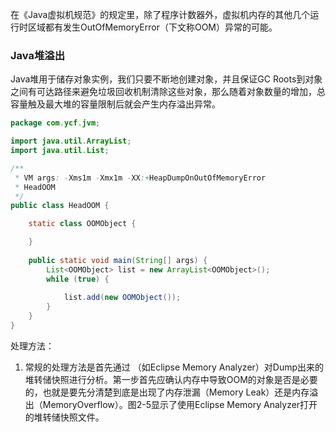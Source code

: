 在《Java虚拟机规范》的规定里，除了程序计数器外，虚拟机内存的其他几个运行时区域都有发生OutOfMemoryError（下文称OOM）异常的可能。

### Java堆溢出

Java堆用于储存对象实例，我们只要不断地创建对象，并且保证GC Roots到对象之间有可达路径来避免垃圾回收机制清除这些对象，那么随着对象数量的增加，总容量触及最大堆的容量限制后就会产生内存溢出异常。

```java
package com.ycf.jvm;

import java.util.ArrayList;
import java.util.List;

/**
 * VM args: -Xms1m -Xmx1m -XX:+HeapDumpOnOutOfMemoryError
 * HeadOOM
 */
public class HeadOOM {

    static class OOMObject {

    }
    
    public static void main(String[] args) {
        List<OOMObject> list = new ArrayList<OOMObject>();
        while (true) {
            
            list.add(new OOMObject());
        }
    }
}
```

处理方法：

1. 常规的处理方法是首先通过	（如Eclipse Memory Analyzer）对Dump出来的堆转储快照进行分析。第一步首先应确认内存中导致OOM的对象是否是必要的，也就是要先分清楚到底是出现了内存泄漏（Memory Leak）还是内存溢出（MemoryOverflow）。图2-5显示了使用Eclipse Memory Analyzer打开的堆转储快照文件。

